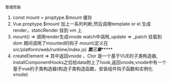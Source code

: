 
    整理思路
1. const mount = proptype.$mount 缓存
2. Vue.proptype.$mount 加上一系列判断,然后调用template or el 生成render，staticRender 挂到 vm 上
3. mount() => 调用render生成vnode watch中调用_update => _patch 挂载到dom 期间调用了mounted的钩子 mount(定义在 src/platform/web/runtime/index.js)
***********************第三章****************************
4. createElement  => 其中返回vnode ，Ctor 是一个基于VUE的子类构造器, installComponentHooks之后给data附上了hook,返回vnode,vnode中有一个基于vue的子类构造器(构造子类构造函数，安装组件钩子函数和实例化 vnode)